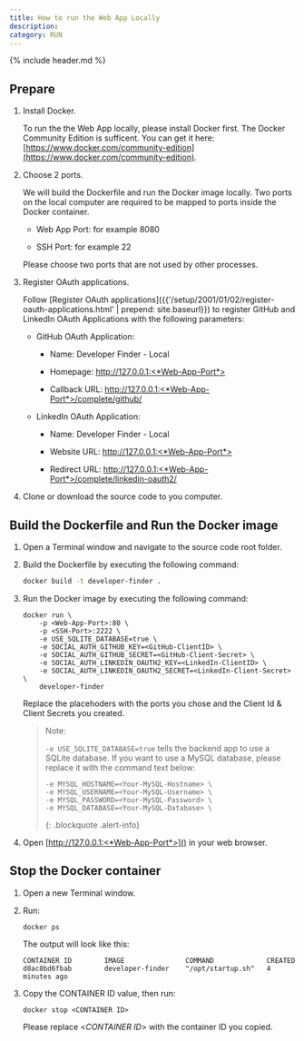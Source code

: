 ```yaml
---
title: How to run the Web App Locally
description: 
category: RUN
---
```


{% include header.md %}

## Prepare

1. Install Docker.

   To run the the Web App locally, please install Docker first. The Docker Community Edition is sufficent. You can get it here: [https://www.docker.com/community-edition](https://www.docker.com/community-edition).

2. Choose 2 ports.

   We will build the Dockerfile and run the Docker image locally. Two ports on the local computer are required to be mapped to ports inside the Docker container.

   * Web App Port: for example 8080

   * SSH Port: for example 22

   Please choose two ports that are not used by other processes.

3. Register OAuth applications.

   Follow [Register OAuth applications]({{'/setup/2001/01/02/register-oauth-applications.html' | prepend: site.baseurl}}) to register GitHub and LinkedIn OAuth Applications with the following parameters:

   * GitHub OAuth Application:

     * Name: Developer Finder - Local

     * Homepage: http://127.0.0.1:<*Web-App-Port*>

     * Callback URL: http://127.0.0.1:<*Web-App-Port*>/complete/github/

   * LinkedIn OAuth Application:

     * Name: Developer Finder - Local

     * Website URL: http://127.0.0.1:<*Web-App-Port*>

     * Redirect URL: http://127.0.0.1:<*Web-App-Port*>/complete/linkedin-oauth2/

4. Clone or download the source code to you computer.


## Build the Dockerfile and Run the Docker image

1. Open a Terminal window and navigate to the source code root folder.

2. Build the Dockerfile by executing the following command:

   ```sh
   docker build -t developer-finder .
   ```

3. Run the Docker image by executing the following command:

   ```Sh
   docker run \
       -p <Web-App-Port>:80 \
       -p <SSH-Port>:2222 \
       -e USE_SQLITE_DATABASE=true \
       -e SOCIAL_AUTH_GITHUB_KEY=<GitHub-ClientID> \
       -e SOCIAL_AUTH_GITHUB_SECRET=<GitHub-Client-Secret> \
       -e SOCIAL_AUTH_LINKEDIN_OAUTH2_KEY=<LinkedIn-ClientID> \
       -e SOCIAL_AUTH_LINKEDIN_OAUTH2_SECRET=<LinkedIn-Client-Secret> \
       developer-finder
   ```

   Replace the placehoders with the ports you chose and the Client Id & Client Secrets you created.

   > Note:
   >
   > `-e USE_SQLITE_DATABASE=true` tells the backend app to use a SQLite database. If you want to use a MySQL database, please replace it with the command text below: 
   >
   > ```
   > -e MYSQL_HOSTNAME=<Your-MySQL-Hostname> \
   > -e MYSQL_USERNAME=<Your-MySQL-Username> \
   > -e MYSQL_PASSWORD=<Your-MySQL-Password> \ 
   > -e MYSQL_DATABASE=<Your-MySQL-Database> \  
   > ```
   > {: .blockquote .alert-info}

4. Open [http://127.0.0.1:<*Web-App-Port*>]() in your web browser.


## Stop the Docker container

1. Open a new Terminal window.

2. Run:

   ```Sh
   docker ps
   ```

   The output will look like this:

   ```
   CONTAINER ID        IMAGE               COMMAND             CREATED
   d8ac8bd6fbab        developer-finder    "/opt/startup.sh"   4 minutes ago
   ```

3. Copy the CONTAINER ID value, then run:

   ```Sh
   docker stop <CONTAINER ID>
   ```

   Please replace <*CONTAINER ID*> with the container ID you copied.